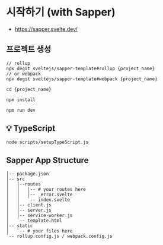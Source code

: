 # 시작하기 (with Sapper)
- https://sapper.svelte.dev/

## 프로젝트 생성
```
// rollup
npx degit sveltejs/sapper-template#rollup {project_name}
// or webpack
npx degit sveltejs/sapper-template#webpack {project_name}

cd {project_name}

npm install

npm run dev
```

## 💡 TypeScript
```
node scripts/setupTypeScript.js
```

## Sapper App Structure
```
│-- package.json
│-- src
│   │--routes
│   │   │-- # your routes here
│   │   │-- _error.svelte
│   │   `-- index.svelte
│   │-- client.js
│   │-- server.js
│   │-- service-worker.js
│   `-- template.html
│-- static
│   `-- # your files here
`-- rollup.config.js / webpack.config.js
```
